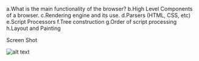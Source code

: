 a.What is the main functionality of the browser?
b.High Level Components of a browser.
c.Rendering engine and its use.
d.Parsers (HTML, CSS, etc)
e.Script Processors
f.Tree construction
g.Order of script processing
h.Layout and Painting


Screen Shot

![alt text](https://github.com/shobhitpatel101/p7-venkat-shobhitpatel101/tree/master/Week-1/screenshot.png?raw=true)
